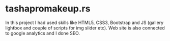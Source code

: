 # tashapromakeup.rs
In this project I had used skills like HTML5, CSS3, Bootstrap and JS (gallery lightbox and couple of scripts for img slider etc). Web site is also connected to google analytics and I done SEO.
